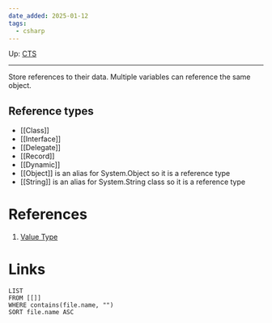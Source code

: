 ```yaml
---
date_added: 2025-01-12
tags:
  - csharp
---
```

Up: [CTS](CTS.md)
___
 Store references to their data. Multiple variables can reference the same object.
## Reference types
- [[Class]]
- [[Interface]]
- [[Delegate]]
- [[Record]]
- [[Dynamic]]
- [[Object]] is an alias for System.Object so it is a reference type
- [[String]] is an alias for System.String class so it is a reference type


# References
 1. [Value Type](Value%20Type.md)
# Links
```dataview
LIST
FROM [[]]
WHERE contains(file.name, "")
SORT file.name ASC
```
